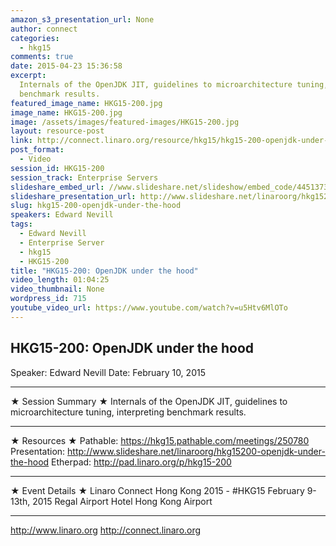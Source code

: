 ```yaml
---
amazon_s3_presentation_url: None
author: connect
categories:
  - hkg15
comments: true
date: 2015-04-23 15:36:58
excerpt:
  Internals of the OpenJDK JIT, guidelines to microarchitecture tuning, interpreting
  benchmark results.
featured_image_name: HKG15-200.jpg
image_name: HKG15-200.jpg
image: /assets/images/featured-images/HKG15-200.jpg
layout: resource-post
link: http://connect.linaro.org/resource/hkg15/hkg15-200-openjdk-under-the-hood/
post_format:
  - Video
session_id: HKG15-200
session_track: Enterprise Servers
slideshare_embed_url: //www.slideshare.net/slideshow/embed_code/44513730
slideshare_presentation_url: http://www.slideshare.net/linaroorg/hkg15200-openjdk-under-the-hood
slug: hkg15-200-openjdk-under-the-hood
speakers: Edward Nevill
tags:
  - Edward Nevill
  - Enterprise Server
  - hkg15
  - HKG15-200
title: "HKG15-200: OpenJDK under the hood"
video_length: 01:04:25
video_thumbnail: None
wordpress_id: 715
youtube_video_url: https://www.youtube.com/watch?v=u5Htv6MlOTo
---
```


## HKG15-200: OpenJDK under the hood

Speaker: Edward Nevill
Date: February 10, 2015

---

★ Session Summary ★
Internals of the OpenJDK JIT, guidelines to microarchitecture tuning, interpreting benchmark results.

---

★ Resources ★
Pathable: https://hkg15.pathable.com/meetings/250780
Presentation: http://www.slideshare.net/linaroorg/hkg15200-openjdk-under-the-hood
Etherpad: http://pad.linaro.org/p/hkg15-200

---

★ Event Details ★
Linaro Connect Hong Kong 2015 - #HKG15
February 9-13th, 2015
Regal Airport Hotel Hong Kong Airport

---

http://www.linaro.org
http://connect.linaro.org
